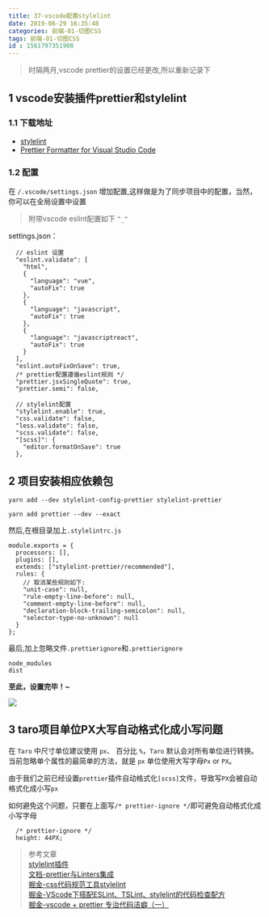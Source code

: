 ```yaml
---
title: 37-vscode配置stylelint
date: 2019-06-29 16:35:48
categories: 前端-01-切图CSS
tags: 前端-01-切图CSS
id : 1561797351908
---
```

> 时隔两月,vscode prettier的设置已经更改,所以重新记录下

## 1 vscode安装插件prettier和stylelint

### 1.1 下载地址

- [stylelint](https://marketplace.visualstudio.com/items?itemName=shinnn.stylelint&ssr=false#review-details)
- [Prettier Formatter for Visual Studio Code](https://marketplace.visualstudio.com/items?itemName=esbenp.prettier-vscode)

### 1.2 配置

在 `/.vscode/settings.json` 增加配置,这样做是为了同步项目中的配置，当然，你可以在全局设置中设置

> 附带vscode eslint配置如下 `^_^`

settings.json：
```
  // eslint 设置
  "eslint.validate": [
    "html",
    {
      "language": "vue",
      "autoFix": true
    },
    {
      "language": "javascript",
      "autoFix": true
    },
    {
      "language": "javascriptreact",
      "autoFix": true
    }
  ],
  "eslint.autoFixOnSave": true,
  /* prettier配置遵循eslint规则 */
  "prettier.jsxSingleQuote": true,
  "prettier.semi": false,

  // stylelint配置
  "stylelint.enable": true,
  "css.validate": false,
  "less.validate": false,
  "scss.validate": false,
  "[scss]": {
    "editor.formatOnSave": true
  },
```

## 2 项目安装相应依赖包


```
yarn add --dev stylelint-config-prettier stylelint-prettier

yarn add prettier --dev --exact
```

然后,在根目录加上`.stylelintrc.js`

```
module.exports = {
  processors: [],
  plugins: [],
  extends: ["stylelint-prettier/recommended"],
  rules: {
    // 取消某些规则如下:
    "unit-case": null,
    "rule-empty-line-before": null,
    "comment-empty-line-before": null,
    "declaration-block-trailing-semicolon": null,
    "selector-type-no-unknown": null
  }
};

```
最后,加上忽略文件`.prettierignore`和`.prettierignore`

```
node_modules
dist
```



**至此，设置完毕！~**

![](https://i.loli.net/2019/06/29/5d166774ed0c588040.gif)

## 3 taro项目单位PX大写自动格式化成小写问题

在 `Taro` 中尺寸单位建议使用 `px`、 百分比 `%`，`Taro` 默认会对所有单位进行转换。当前忽略单个属性的最简单的方法，就是 `px` 单位使用大写字母`Px` or `PX`。

由于我们之前已经设置`prettier`插件自动格式化`[scss]`文件，导致写`PX`会被自动格式化成小写`px`

如何避免这个问题，只要在上面写`/* prettier-ignore */`即可避免自动格式化成小写字母

```
  /* prettier-ignore */
  height: 44PX;
```

> 参考文章  
> [stylelint插件](https://marketplace.visualstudio.com/items?itemName=shinnn.stylelint&ssr=false#review-details)  
> [文档-prettier与Linters集成](https://prettier.io/docs/en/integrating-with-linters.html)  
> [掘金-css代码规范工具stylelint](https://juejin.im/post/5b4ffd1ef265da0f990d52e8)  
> [掘金-VScode下搭配ESLint、TSLint、stylelint的代码检查配方](https://juejin.im/post/5c85fe6ff265da2d8410ba74)  
> [掘金-vscode + prettier 专治代码洁癖（一）](https://juejin.im/post/5a791d566fb9a0634853400e)